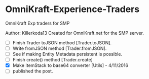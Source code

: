 # OmniKraft-Experience-Traders
OmniKraft Exp traders for SMP

Author: Killerkoda13
Created for OmniKraft.net for the SMP server.

- [ ] Finish Trader toJSON method [Trader.toJSON].
- [ ] Write fromJSON method [Trader.fromJSON].
- [ ] See if making Entity Metadata persistent is possible.
- [ ] Finish create() method [Trader.create]
- [X] Make ItemStack to base64 converter [Utils] - 4/11/2016
- [ ] published the post.
